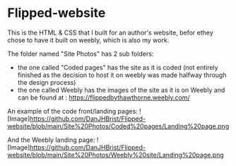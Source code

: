 # Flipped-website

This is the HTML & CSS that I built for an author's website, befor ethey chose to have it built on weebly, which is also my work.

The folder named "Site Photos" has 2 sub folders: 
- the one called "Coded pages" has the site as it is coded (not entirely finished as the decision to host it on weebly was made halfway through the design process)
- the one called Weebly has the images of the site as it is on Weebly and can be found at : https://flippedbythawthorne.weebly.com/

An example of the code front/landing pages:
![Image]https://github.com/DanJHBrist/Flipped-website/blob/main/Site%20Photos/Coded%20pages/Landing%20page.png

And the Weebly landing page:
![Image]https://github.com/DanJHBrist/Flipped-website/blob/main/Site%20Photos/Weebly%20site/Landing%20page.png

